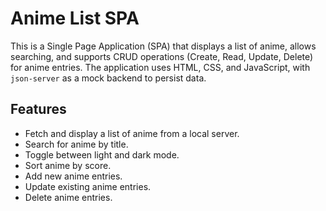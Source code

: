 # Anime List SPA

This is a Single Page Application (SPA) that displays a list of anime, allows searching, and supports CRUD operations (Create, Read, Update, Delete) for anime entries. The application uses HTML, CSS, and JavaScript, with `json-server` as a mock backend to persist data.

## Features

- Fetch and display a list of anime from a local server.
- Search for anime by title.
- Toggle between light and dark mode.
- Sort anime by score.
- Add new anime entries.
- Update existing anime entries.
- Delete anime entries.
